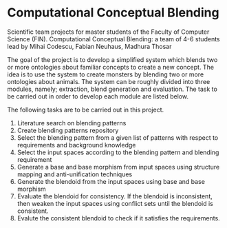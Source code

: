 Computational Conceptual Blending
=================================

Scientific team projects for master students of the Faculty of Computer Science (FIN). Computational Conceptual Blending: a team of 4-6 students lead by Mihai Codescu, Fabian Neuhaus, Madhura Thosar


The goal of the project is to develop a simplified system which blends two or more ontologies about familiar concepts to create a new concept. The idea is to use the system to create monsters by blending two or more ontologies about animals. The system can be roughly divided into three modules, namely; extraction, blend generation and evaluation. The task to be carried out in order to develop each module are listed below. 

The following tasks are to be carried out in this project.

1. Literature search on blending patterns
2. Create blending patterns repository 
3. Select the blending pattern from a given list of patterns with respect to requirements and background knowledge
4. Select the input spaces according to the blending pattern and blending requirement
5. Generate a base and base morphism from input spaces using structure mapping and anti-unification techniques 
6. Generate the blendoid from the input spaces using base and base morphism
7. Evaluate the blendoid for consistency. If the blendoid is inconsistent, then weaken the input spaces using conflict sets    until the blendoid is consistent.	 
8. Evalute the consistent blendoid to check if it satisfies the requirements.
